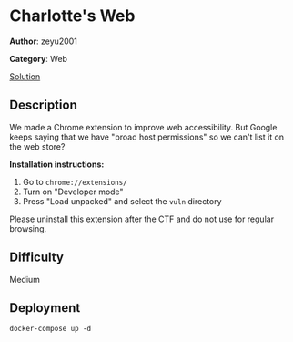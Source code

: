 # Charlotte's Web

**Author**: zeyu2001

**Category**: Web

[Solution](solve/solve.md)

## Description

We made a Chrome extension to improve web accessibility.
But Google keeps saying that we have "broad host permissions" so we can't list it on the web store?

**Installation instructions:**

1. Go to `chrome://extensions/`
2. Turn on "Developer mode"
3. Press "Load unpacked" and select the `vuln` directory

Please uninstall this extension after the CTF and do not use for regular browsing.

## Difficulty

Medium

## Deployment

`docker-compose up -d`
